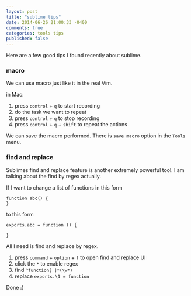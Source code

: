 ```yaml
---
layout: post
title: "sublime tips"
date: 2014-06-26 21:00:33 -0400
comments: true
categories: tools tips
published: false
---
```


Here are a few good tips I found recently about sublime.

### macro

We can use macro just like it in the real Vim.

in Mac: 

1. press `control` + `q` to start recording
2. do the task we want to repeat
3. press `control` + `q` to stop recording
4. press `control` + `q` + `shift` to repeat the actions

We can save the macro performed. There is `save macro` option in the `Tools` menu.


### find and replace 

Sublimes find and replace feature is another extremely powerful tool. I am talking about the find by regex actually.

If I want to change a list of functions in this form

```
function abc() {
} 
```

to this form

```
exports.abc = function () {
    
} 
```

All I need is find and replace by regex.

1. press `command` + `option` + `f` to open find and replace UI
2. click the `*` to enable regex
3. find `^function[ ]*(\w*)`
4. replace `exports.\1 = function`

Done :)




